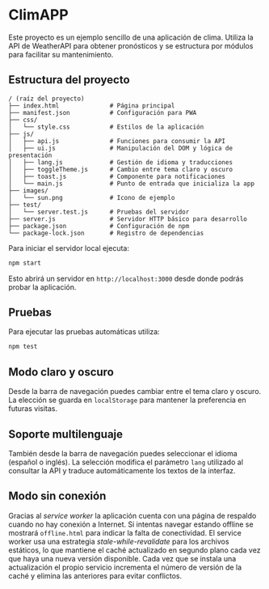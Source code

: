 # ClimAPP

Este proyecto es un ejemplo sencillo de una aplicación de clima. Utiliza la API de WeatherAPI para obtener pronósticos y se estructura por módulos para facilitar su mantenimiento.

## Estructura del proyecto

```
/ (raíz del proyecto)
├── index.html              # Página principal
├── manifest.json           # Configuración para PWA
├── css/
│   └── style.css           # Estilos de la aplicación
├── js/
│   ├── api.js              # Funciones para consumir la API
│   ├── ui.js               # Manipulación del DOM y lógica de presentación
│   ├── lang.js             # Gestión de idioma y traducciones
│   ├── toggleTheme.js      # Cambio entre tema claro y oscuro
│   ├── toast.js            # Componente para notificaciones
│   └── main.js             # Punto de entrada que inicializa la app
├── images/
│   └── sun.png             # Icono de ejemplo
├── test/
│   └── server.test.js      # Pruebas del servidor
├── server.js               # Servidor HTTP básico para desarrollo
├── package.json            # Configuración de npm
└── package-lock.json       # Registro de dependencias
```

Para iniciar el servidor local ejecuta:

```bash
npm start
```

Esto abrirá un servidor en `http://localhost:3000` desde donde podrás probar la aplicación.

## Pruebas

Para ejecutar las pruebas automáticas utiliza:

```bash
npm test
```

## Modo claro y oscuro

Desde la barra de navegación puedes cambiar entre el tema claro y oscuro. La elección se guarda en `localStorage` para mantener la preferencia en futuras visitas.

## Soporte multilenguaje

También desde la barra de navegación puedes seleccionar el idioma (español o inglés).
La selección modifica el parámetro `lang` utilizado al consultar la API y traduce automáticamente los textos de la interfaz.

## Modo sin conexión

Gracias al *service worker* la aplicación cuenta con una página de respaldo cuando no hay conexión a Internet.
Si intentas navegar estando offline se mostrará `offline.html` para indicar la falta de conectividad.
El service worker usa una estrategia *stale-while-revalidate* para los archivos estáticos, lo que mantiene el caché actualizado en segundo plano cada vez que haya una nueva versión disponible.
Cada vez que se instala una actualización el propio servicio incrementa el número de versión de la caché y elimina las anteriores para evitar conflictos.

